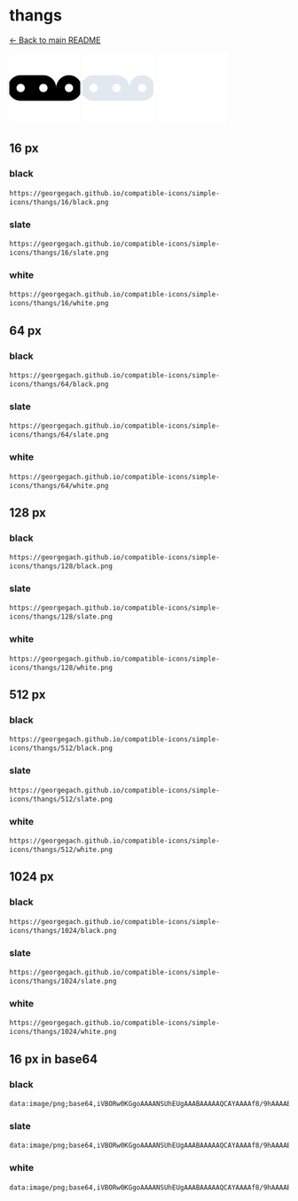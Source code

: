 # thangs

[← Back to main README](../../README.md)


<img src="./128/black.png" width="128" alt="thangs black icon" />
<img src="./128/slate.png" width="128" alt="thangs slate icon" />
<img src="./128/white.png" width="128" alt="thangs white icon" />

## 16 px

### black
```
https://georgegach.github.io/compatible-icons/simple-icons/thangs/16/black.png
```

### slate
```
https://georgegach.github.io/compatible-icons/simple-icons/thangs/16/slate.png
```

### white
```
https://georgegach.github.io/compatible-icons/simple-icons/thangs/16/white.png
```

## 64 px

### black
```
https://georgegach.github.io/compatible-icons/simple-icons/thangs/64/black.png
```

### slate
```
https://georgegach.github.io/compatible-icons/simple-icons/thangs/64/slate.png
```

### white
```
https://georgegach.github.io/compatible-icons/simple-icons/thangs/64/white.png
```

## 128 px

### black
```
https://georgegach.github.io/compatible-icons/simple-icons/thangs/128/black.png
```

### slate
```
https://georgegach.github.io/compatible-icons/simple-icons/thangs/128/slate.png
```

### white
```
https://georgegach.github.io/compatible-icons/simple-icons/thangs/128/white.png
```

## 512 px

### black
```
https://georgegach.github.io/compatible-icons/simple-icons/thangs/512/black.png
```

### slate
```
https://georgegach.github.io/compatible-icons/simple-icons/thangs/512/slate.png
```

### white
```
https://georgegach.github.io/compatible-icons/simple-icons/thangs/512/white.png
```

## 1024 px

### black
```
https://georgegach.github.io/compatible-icons/simple-icons/thangs/1024/black.png
```

### slate
```
https://georgegach.github.io/compatible-icons/simple-icons/thangs/1024/slate.png
```

### white
```
https://georgegach.github.io/compatible-icons/simple-icons/thangs/1024/white.png
```

## 16 px in base64

### black
```
data:image/png;base64,iVBORw0KGgoAAAANSUhEUgAAABAAAAAQCAYAAAAf8/9hAAAABmJLR0QA/wD/AP+gvaeTAAAAm0lEQVQ4je3QPw4BcRDF8Y8/jRNIKBB7AXcSF3AbLuESClGzhVUoUK+EBBGan2RtiIh2v8kU8/JmMm8o+JsSmhijHfo8KYaYoosR6tigD0vcsMMZ90ztccIWPSS4BO8NCzggRguzzHCCCJPQr3DFPHhjpNVcnHcRn3qU0cpZ07cIx5z2EqGERnhi58MVUEEtDF/CojUGH/wFv/AAdQUzs/FVIbMAAAAASUVORK5CYII=
```

### slate
```
data:image/png;base64,iVBORw0KGgoAAAANSUhEUgAAABAAAAAQCAYAAAAf8/9hAAAABmJLR0QA/wD/AP+gvaeTAAAA7klEQVQ4je2RPUoDYRRFz32ZCFrEIsVADEZRcA0p3IHLEDfgbswO4g7s7bWREEhhbGbIgLGNk+/aGCP+gGCbwyvvg3fugw3/Rk9VtedlNsAcCOlrwPjFiste3rqdlvMjmSukfJn8SNY817SYPwAnoBLcBrbWyxSCXdBzinQW1rXNvlAFzsGjMO7KjOuU+pi7T8dNInQKugF3wjEEekL3dUp9w9jQzQJAq/muaJKEwD4GsK0IxUdgpWBcymqjtQJSIbtl2Fk5WX4FKqEcPNJ0NuukujkIcfhTie9FNhDbmIXQwthCk2Uju/j7vzb8yhsJP2Wy6acwyAAAAABJRU5ErkJggg==
```

### white
```
data:image/png;base64,iVBORw0KGgoAAAANSUhEUgAAABAAAAAQCAYAAAAf8/9hAAAABmJLR0QA/wD/AP+gvaeTAAAAqElEQVQ4je2RMQ5BURBFz0NjBRIKhA3Yk9iA3bAJm1CIml+gUKD+EhJf5Ghe5BNEov0nmWJu7iRzZ6Dgb4LaAMZACwhvPCkwDCFM1Q4wAmrAFuijLtWbulcvPnNQz+pO7alrNYvem7pAPaqJ2lRnueG12lUnsV+pV3UevYmaVvJx3kXM6d2cVno4fohwetGeIgS1Ho/Y/rAFQBmoAlksgQ0w+Pqigt+4A+3szB2CUjBjAAAAAElFTkSuQmCC
```

